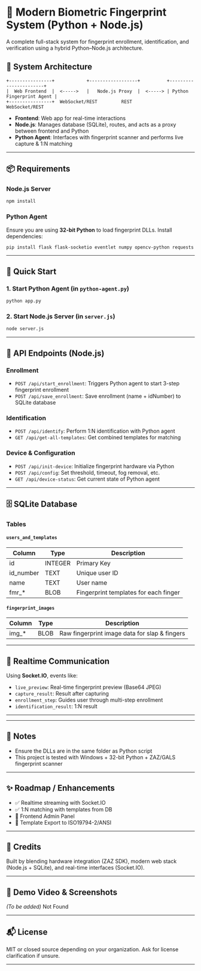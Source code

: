 # 🧬 Modern Biometric Fingerprint System (Python + Node.js)

A complete full-stack system for fingerprint enrollment, identification, and verification using a hybrid Python–Node.js architecture.

## 🧩 System Architecture

```
+----------------+            +------------------+          +-----------------------+
|  Web Frontend  |  <----->   |   Node.js Proxy  |  <-----> | Python Fingerprint Agent |
+----------------+  WebSocket/REST         REST           WebSocket/REST
```

* **Frontend**: Web app for real-time interactions
* **Node.js**: Manages database (SQLite), routes, and acts as a proxy between frontend and Python
* **Python Agent**: Interfaces with fingerprint scanner and performs live capture & 1\:N matching

---

## 📦 Requirements

### Node.js Server

```bash
npm install
```

### Python Agent

Ensure you are using **32-bit Python** to load fingerprint DLLs. Install dependencies:

```bash
pip install flask flask-socketio eventlet numpy opencv-python requests
```

---

## 🚀 Quick Start

### 1. Start Python Agent (in `python-agent.py`)

```bash
python app.py
```

### 2. Start Node.js Server (in `server.js`)

```bash
node server.js
```

---

## 🧠 API Endpoints (Node.js)

### Enrollment

* `POST /api/start_enrollment`: Triggers Python agent to start 3-step fingerprint enrollment
* `POST /api/save_enrollment`: Save enrollment (name + idNumber) to SQLite database

### Identification

* `POST /api/identify`: Perform 1\:N identification with Python agent
* `GET /api/get-all-templates`: Get combined templates for matching

### Device & Configuration

* `POST /api/init-device`: Initialize fingerprint hardware via Python
* `POST /api/config`: Set threshold, timeout, fog removal, etc.
* `GET /api/device-status`: Get current state of Python agent

---

## 🗄️ SQLite Database

### Tables

#### `users_and_templates`

| Column     | Type    | Description                           |
| ---------- | ------- | ------------------------------------- |
| id         | INTEGER | Primary Key                           |
| id\_number | TEXT    | Unique user ID                        |
| name       | TEXT    | User name                             |
| fmr\_\*    | BLOB    | Fingerprint templates for each finger |

#### `fingerprint_images`

| Column  | Type | Description                                   |
| ------- | ---- | --------------------------------------------- |
| img\_\* | BLOB | Raw fingerprint image data for slap & fingers |

---

## 🔁 Realtime Communication

Using **Socket.IO**, events like:

* `live_preview`: Real-time fingerprint preview (Base64 JPEG)
* `capture_result`: Result after capturing
* `enrollment_step`: Guides user through multi-step enrollment
* `identification_result`: 1\:N result

---

---

## 📌 Notes

* Ensure the DLLs are in the same folder as Python script
* This project is tested with Windows + 32-bit Python + ZAZ/GALS fingerprint scanner

---

## ✨ Roadmap / Enhancements

* ✅ Realtime streaming with Socket.IO
* ✅ 1\:N matching with templates from DB
* 🚧 Frontend Admin Panel
* 🚧 Template Export to ISO19794-2/ANSI

---

## 🤝 Credits

Built by blending hardware integration (ZAZ SDK), modern web stack (Node.js + SQLite), and real-time interfaces (Socket.IO).

---

## 🧪 Demo Video & Screenshots

*(To be added)* Not Found

---

## 📬 License

MIT or closed source depending on your organization. Ask for license clarification if unsure.

---
